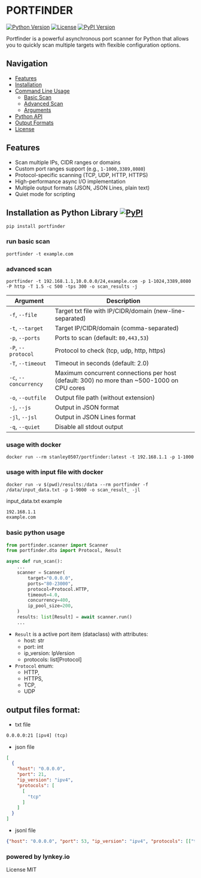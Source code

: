 # PORTFINDER

[![Python Version](https://img.shields.io/badge/python-3.7%2B-blue)](https://www.python.org/)
[![License](https://img.shields.io/badge/license-MIT-green)](LICENSE)
[![PyPI Version](https://img.shields.io/pypi/v/portfinder)](https://pypi.org/project/portfinder/)

Portfinder is a powerful asynchronous port scanner for Python that allows you to quickly scan multiple targets with flexible configuration options.

## Navigation
- [Features](#features)
- [Installation](#installation-as-python-library)
- [Command Line Usage](#command-line-usage)
  - [Basic Scan](#run-basic-scan)
  - [Advanced Scan](#advanced-scan)
  - [Arguments](#arguments)
- [Python API](#basic-python-usage)
- [Output Formats](#output-files-format)
- [License](#license)

## Features
- Scan multiple IPs, CIDR ranges or domains
- Custom port ranges support (e.g., `1-1000,3389,8080`)
- Protocol-specific scanning (TCP, UDP, HTTP, HTTPS)
- High-performance async I/O implementation
- Multiple output formats (JSON, JSON Lines, plain text)
- Quiet mode for scripting

## Installation as Python Library [![PyPI](https://img.shields.io/pypi/v/portfinder)](https://pypi.org/project/portfinder/)
```commandline
pip install portfinder
```

### run basic scan
```commandline
portfinder -t example.com
```

### advanced scan
```commandline
portfinder -t 192.168.1.1,10.0.0.0/24,example.com -p 1-1024,3389,8080 -P http -T 1.5 -c 500 -tps 300 -o scan_results -j
```

| Argument              | Description                                                           |
|-----------------------|-----------------------------------------------------------------------|
| `-f`, `--file`        | Target txt file with IP/CIDR/domain (new-line-separated)              |
| `-t`, `--target`      | Target IP/CIDR/domain (comma-separated)                               |
| `-p`, `--ports`       | Ports to scan (default: `80,443,53`)                                  |
| `-P`, `--protocol`    | Protocol to check (tcp, udp, http, https)                             |
| `-T`, `--timeout`     | Timeout in seconds (default: 2.0)                                     |
| `-c`, `--concurrency` | Maximum concurrent connections per host (default: 300) no more than ~500-1000 on CPU cores |
| `-o`, `--outfile`     | Output file path (without extension)                                  |
| `-j`, `--js`          | Output in JSON format                                                 |
| `-jl`, `--jsl`        | Output in JSON Lines format                                           |
| `-q`, `--quiet`       | Disable all stdout output                                             |


### usage with docker
```commandline
docker run --rm stanley0507/portfinder:latest -t 192.168.1.1 -p 1-1000
```
### usage with input file with docker
```commandline
docker run -v $(pwd)/results:/data --rm portfinder -f /data/input_data.txt -p 1-9000 -o scan_result_ -jl
```
input_data.txt example
```txt
192.168.1.1
example.com
```

### basic python usage

```python
from portfinder.scanner import Scanner
from portfinder.dto import Protocol, Result

async def run_scan():
    ...
    scanner = Scanner(
        target="0.0.0.0",
        ports="80-23000",
        protocol=Protocol.HTTP,
        timeout=4.0,
        concurrency=400,
        ip_pool_size=200,
    )
    results: list[Result] = await scanner.run()
    ...
```
* `Result` is a active port item (dataclass) with attributes:
  * host: str
  * port: int
  * ip_version: IpVersion
  * protocols: list[Protocol]
* `Protocol` enum:
   * HTTP,
   * HTTPS,
   * TCP,
   * UDP

## output files format:
* txt file
```txt
0.0.0.0:21 [ipv4] (tcp)
```
* json file
```json
[
  {
    "host": "0.0.0.0",
    "port": 21,
    "ip_version": "ipv4",
    "protocols": [
      [
        "tcp"
      ]
    ]
  }
]
```
* jsonl file
```json lines
{"host": "0.0.0.0", "port": 53, "ip_version": "ipv4", "protocols": [["tcp"]]}
```
### powered by lynkey.io
License
MIT


